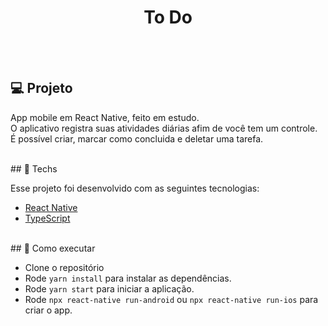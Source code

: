 <h1 align="center">To Do</h1>
<br><br>

## 💻 Projeto

App mobile em React Native, feito em estudo. 
<br>
O aplicativo registra suas atividades diárias afim de você tem um controle.
<br>
É possível criar, marcar como concluida e deletar uma tarefa.

<br>
## 🔨 Techs

Esse projeto foi desenvolvido com as seguintes tecnologias:

- [React Native](https://reactnative.dev/docs/getting-started)
- [TypeScript](https://www.typescriptlang.org/docs/)

<br>
## 🚀 Como executar

- Clone o repositório
- Rode `yarn install` para instalar as dependências.
- Rode `yarn start` para iniciar a aplicação.
- Rode `npx react-native run-android` ou `npx react-native run-ios` para criar o app.
